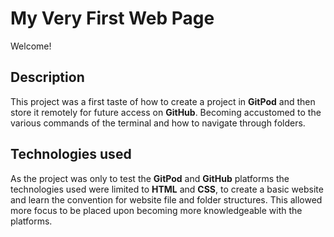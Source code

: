 # My Very First Web Page

Welcome!

## Description

This project was a first taste of how to create a project in **GitPod** and then store it remotely for future access on **GitHub**. Becoming accustomed to the various commands of the terminal and how to navigate through folders.

## Technologies used

As the project was only to test the **GitPod** and **GitHub** platforms the technologies used were limited to **HTML** and **CSS**, to create a basic website and learn the convention for website file and folder structures.
This allowed more focus to be placed upon becoming more knowledgeable with the platforms.